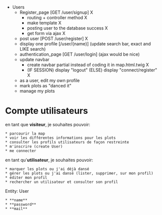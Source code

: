 * Users
	* Register_page [GET /user/signup] X
		* routing + controller method X
		* make template X
		* posting user to the database success X
		* get form via ajax X
	* post user [POST /user/register] X
	* display one profile [/user/{name}] (update search bar, exact and LIKE search)
	* authentication_page [GET /user/login] (ajax would be nice)
	* update navbar
		* create navbar partial instead of coding it in map.html.twig X
		* (IF SESSION) display "logout" (ELSE) display "connect/register" X
	* as a user, edit my own profile
	* mark plots as "danced it"
	* manage my plots


# Compte utilisateurs

en tant que **visiteur**, je souhaites pouvoir:

	* parcourir la map
	* voir les différentes informations pour les plots
	* consulter les profils utilisateurs de façon restreinte
	* m'inscrire (create User)
	* me connecter

en tant qu'**utilisateur**, je souhaites pouvoir:
	
	* marquer les plots ou j'ai déjà dansé
	* gérer les plots ou j'ai dansé (lister, supprimer, sur mon profil)
	* éditer mon profil
	* rechercher un utilisateur et consulter son profil

Entity: User
	
	* **name**
	* **password**
	* **mail**
